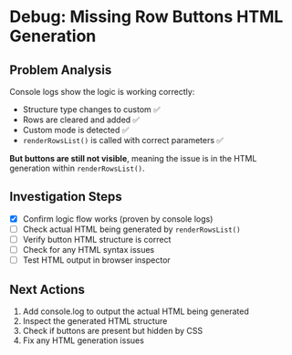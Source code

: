 # Debug: Missing Row Buttons HTML Generation

## Problem Analysis
Console logs show the logic is working correctly:
- Structure type changes to custom ✅
- Rows are cleared and added ✅  
- Custom mode is detected ✅
- `renderRowsList()` is called with correct parameters ✅

**But buttons are still not visible**, meaning the issue is in the HTML generation within `renderRowsList()`.

## Investigation Steps
- [x] Confirm logic flow works (proven by console logs)
- [ ] Check actual HTML being generated by `renderRowsList()`
- [ ] Verify button HTML structure is correct
- [ ] Check for any HTML syntax issues
- [ ] Test HTML output in browser inspector

## Next Actions
1. Add console.log to output the actual HTML being generated
2. Inspect the generated HTML structure
3. Check if buttons are present but hidden by CSS
4. Fix any HTML generation issues
